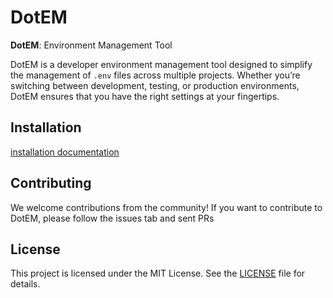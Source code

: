 # DotEM

**DotEM**: Environment Management Tool

DotEM is a developer environment management tool designed to simplify the management of `.env` files across multiple projects. Whether you’re switching between development, testing, or production environments, DotEM ensures that you have the right settings at your fingertips.

## Installation
[installation documentation](https://docs.dotem.website/Installation)

## Contributing

We welcome contributions from the community! If you want to contribute to DotEM, please follow the issues tab and sent PRs


## License

This project is licensed under the MIT License. See the [LICENSE](./LICENSE) file for details.